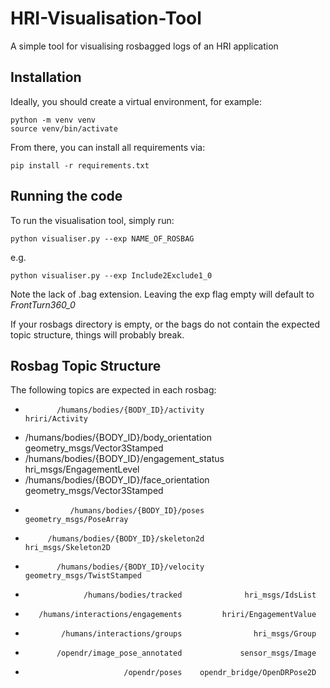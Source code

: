 # HRI-Visualisation-Tool
A simple tool for visualising rosbagged logs of an HRI application

## Installation
Ideally, you should create a virtual environment, for example:
```
python -m venv venv
source venv/bin/activate
```
From there, you can install all requirements via:
```
pip install -r requirements.txt
```

## Running the code
To run the visualisation tool, simply run:
```
python visualiser.py --exp NAME_OF_ROSBAG
```
e.g.
```
python visualiser.py --exp Include2Exclude1_0
```
Note the lack of .bag extension. Leaving the exp flag empty will default to *FrontTurn360_0*

If your rosbags directory is empty, or the bags do not contain the expected topic structure, things will probably break.

## Rosbag Topic Structure
The following topics are expected in each rosbag:
*            /humans/bodies/{BODY_ID}/activity                hriri/Activity
*    /humans/bodies/{BODY_ID}/body_orientation  geometry_msgs/Vector3Stamped
*   /humans/bodies/{BODY_ID}/engagement_status      hri_msgs/EngagementLevel
*    /humans/bodies/{BODY_ID}/face_orientation  geometry_msgs/Vector3Stamped
*               /humans/bodies/{BODY_ID}/poses       geometry_msgs/PoseArray
*          /humans/bodies/{BODY_ID}/skeleton2d           hri_msgs/Skeleton2D
*            /humans/bodies/{BODY_ID}/velocity    geometry_msgs/TwistStamped
*                  /humans/bodies/tracked              hri_msgs/IdsList
*        /humans/interactions/engagements         hriri/EngagementValue
*             /humans/interactions/groups                hri_msgs/Group
*            /opendr/image_pose_annotated             sensor_msgs/Image
*                           /opendr/poses    opendr_bridge/OpenDRPose2D
